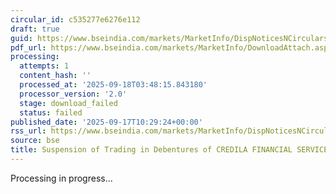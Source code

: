 ```yaml
---
circular_id: c535277e6276e112
draft: true
guid: https://www.bseindia.com/markets/MarketInfo/DispNoticesNCirculars.aspx?Noticeid={CA744DA8-5041-4463-9212-BBEAB5780FDE}&noticeno=20250917-13&dt=09/17/2025&icount=13&totcount=57&flag=0
pdf_url: https://www.bseindia.com/markets/MarketInfo/DownloadAttach.aspx?id=20250917-13&attachedId=
processing:
  attempts: 1
  content_hash: ''
  processed_at: '2025-09-18T03:48:15.843180'
  processor_version: '2.0'
  stage: download_failed
  status: failed
published_date: '2025-09-17T10:29:24+00:00'
rss_url: https://www.bseindia.com/markets/MarketInfo/DispNoticesNCirculars.aspx?Noticeid={CA744DA8-5041-4463-9212-BBEAB5780FDE}&noticeno=20250917-13&dt=09/17/2025&icount=13&totcount=57&flag=0
source: bse
title: Suspension of Trading in Debentures of CREDILA FINANCIAL SERVICES LIMITED
---
```


Processing in progress...